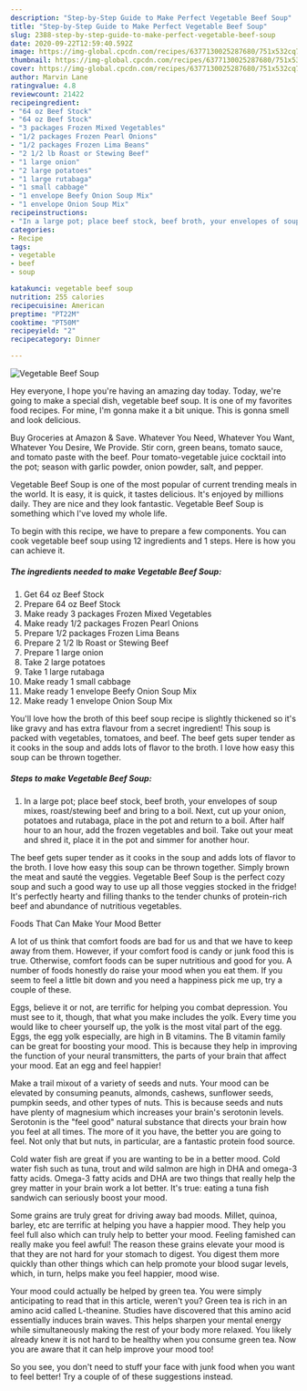 ```yaml
---
description: "Step-by-Step Guide to Make Perfect Vegetable Beef Soup"
title: "Step-by-Step Guide to Make Perfect Vegetable Beef Soup"
slug: 2388-step-by-step-guide-to-make-perfect-vegetable-beef-soup
date: 2020-09-22T12:59:40.592Z
image: https://img-global.cpcdn.com/recipes/6377130025287680/751x532cq70/vegetable-beef-soup-recipe-main-photo.jpg
thumbnail: https://img-global.cpcdn.com/recipes/6377130025287680/751x532cq70/vegetable-beef-soup-recipe-main-photo.jpg
cover: https://img-global.cpcdn.com/recipes/6377130025287680/751x532cq70/vegetable-beef-soup-recipe-main-photo.jpg
author: Marvin Lane
ratingvalue: 4.8
reviewcount: 21422
recipeingredient:
- "64 oz Beef Stock"
- "64 oz Beef Stock"
- "3 packages Frozen Mixed Vegetables"
- "1/2 packages Frozen Pearl Onions"
- "1/2 packages Frozen Lima Beans"
- "2 1/2 lb Roast or Stewing Beef"
- "1 large onion"
- "2 large potatoes"
- "1 large rutabaga"
- "1 small cabbage"
- "1 envelope Beefy Onion Soup Mix"
- "1 envelope Onion Soup Mix"
recipeinstructions:
- "In a large pot; place beef stock, beef broth, your envelopes of soup mixes, roast/stewing beef and bring to a boil. Next, cut up your onion, potatoes and rutabaga, place in the pot and return to a boil. After half hour to an hour, add the frozen vegetables and boil. Take out your meat and shred it, place it in the pot and simmer for another hour."
categories:
- Recipe
tags:
- vegetable
- beef
- soup

katakunci: vegetable beef soup 
nutrition: 255 calories
recipecuisine: American
preptime: "PT22M"
cooktime: "PT50M"
recipeyield: "2"
recipecategory: Dinner

---
```



![Vegetable Beef Soup](https://img-global.cpcdn.com/recipes/6377130025287680/751x532cq70/vegetable-beef-soup-recipe-main-photo.jpg)

Hey everyone, I hope you're having an amazing day today. Today, we're going to make a special dish, vegetable beef soup. It is one of my favorites food recipes. For mine, I'm gonna make it a bit unique. This is gonna smell and look delicious.

Buy Groceries at Amazon &amp; Save. Whatever You Need, Whatever You Want, Whatever You Desire, We Provide. Stir corn, green beans, tomato sauce, and tomato paste with the beef. Pour tomato-vegetable juice cocktail into the pot; season with garlic powder, onion powder, salt, and pepper.

Vegetable Beef Soup is one of the most popular of current trending meals in the world. It is easy, it is quick, it tastes delicious. It's enjoyed by millions daily. They are nice and they look fantastic. Vegetable Beef Soup is something which I've loved my whole life.


To begin with this recipe, we have to prepare a few components. You can cook vegetable beef soup using 12 ingredients and 1 steps. Here is how you can achieve it.

<!--inarticleads1-->

##### The ingredients needed to make Vegetable Beef Soup:

1. Get 64 oz Beef Stock
1. Prepare 64 oz Beef Stock
1. Make ready 3 packages Frozen Mixed Vegetables
1. Make ready 1/2 packages Frozen Pearl Onions
1. Prepare 1/2 packages Frozen Lima Beans
1. Prepare 2 1/2 lb Roast or Stewing Beef
1. Prepare 1 large onion
1. Take 2 large potatoes
1. Take 1 large rutabaga
1. Make ready 1 small cabbage
1. Make ready 1 envelope Beefy Onion Soup Mix
1. Make ready 1 envelope Onion Soup Mix


You&#39;ll love how the broth of this beef soup recipe is slightly thickened so it&#39;s like gravy and has extra flavour from a secret ingredient! This soup is packed with vegetables, tomatoes, and beef. The beef gets super tender as it cooks in the soup and adds lots of flavor to the broth. I love how easy this soup can be thrown together. 

<!--inarticleads2-->

##### Steps to make Vegetable Beef Soup:

1. In a large pot; place beef stock, beef broth, your envelopes of soup mixes, roast/stewing beef and bring to a boil. Next, cut up your onion, potatoes and rutabaga, place in the pot and return to a boil. After half hour to an hour, add the frozen vegetables and boil. Take out your meat and shred it, place it in the pot and simmer for another hour.


The beef gets super tender as it cooks in the soup and adds lots of flavor to the broth. I love how easy this soup can be thrown together. Simply brown the meat and sauté the veggies. Vegetable Beef Soup is the perfect cozy soup and such a good way to use up all those veggies stocked in the fridge! It&#39;s perfectly hearty and filling thanks to the tender chunks of protein-rich beef and abundance of nutritious vegetables. 

Foods That Can Make Your Mood Better


A lot of us think that comfort foods are bad for us and that we have to keep away from them. However, if your comfort food is candy or junk food this is true. Otherwise, comfort foods can be super nutritious and good for you. A number of foods honestly do raise your mood when you eat them. If you seem to feel a little bit down and you need a happiness pick me up, try a couple of these.

Eggs, believe it or not, are terrific for helping you combat depression. You must see to it, though, that what you make includes the yolk. Every time you would like to cheer yourself up, the yolk is the most vital part of the egg. Eggs, the egg yolk especially, are high in B vitamins. The B vitamin family can be great for boosting your mood. This is because they help in improving the function of your neural transmitters, the parts of your brain that affect your mood. Eat an egg and feel happier!

Make a trail mixout of a variety of seeds and nuts. Your mood can be elevated by consuming peanuts, almonds, cashews, sunflower seeds, pumpkin seeds, and other types of nuts. This is because seeds and nuts have plenty of magnesium which increases your brain's serotonin levels. Serotonin is the "feel good" natural substance that directs your brain how you feel at all times. The more of it you have, the better you are going to feel. Not only that but nuts, in particular, are a fantastic protein food source.

Cold water fish are great if you are wanting to be in a better mood. Cold water fish such as tuna, trout and wild salmon are high in DHA and omega-3 fatty acids. Omega-3 fatty acids and DHA are two things that really help the grey matter in your brain work a lot better. It's true: eating a tuna fish sandwich can seriously boost your mood. 

Some grains are truly great for driving away bad moods. Millet, quinoa, barley, etc are terrific at helping you have a happier mood. They help you feel full also which can truly help to better your mood. Feeling famished can really make you feel awful! The reason these grains elevate your mood is that they are not hard for your stomach to digest. You digest them more quickly than other things which can help promote your blood sugar levels, which, in turn, helps make you feel happier, mood wise.

Your mood could actually be helped by green tea. You were simply anticipating to read that in this article, weren't you? Green tea is rich in an amino acid called L-theanine. Studies have discovered that this amino acid essentially induces brain waves. This helps sharpen your mental energy while simultaneously making the rest of your body more relaxed. You likely already knew it is not hard to be healthy when you consume green tea. Now you are aware that it can help improve your mood too!

So you see, you don't need to stuff your face with junk food when you want to feel better! Try  a  couple of  of  these  suggestions  instead.

